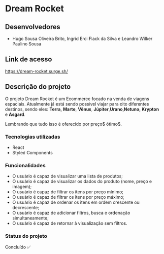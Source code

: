 # Dream Rocket

## Desenvolvedores

- Hugo Sousa Oliveira Brito, Ingrid Erci Flack da Silva e Leandro Wilker Paulino Sousa

## Link de acesso

https://dream-rocket.surge.sh/

## Descrição do projeto

O projeto Dream Rocket é um Ecommerce focado na venda de viagens espaciais. Atualmente já está sendo possível viajar para oito diferentes destinos, sendo eles: **Terra**, **Marte**, **Vênus**, **Júpiter**,**Urano**,**Netuno**, **Krypton** e **Asgard**.

Lembrando que tudo isso é oferecido por preço$ ótimo$.

### Tecnologias utilizadas

- React
- Styled Components

### Funcionalidades

- O usuário é capaz de visualizar uma lista de produtos;
- O usuário é capaz de visualizar os dados do produto (nome, preço e imagem);
- O usuário é capaz de filtrar os itens por preço mínimo;
- O usuário é capaz de filtrar os itens por preço máximo;
- O usuário é capaz de ordenar os itens em ordem crescente ou decrescente;
- O usuário é capaz de adicionar filtros, busca e ordenação simultaneamente;
- O usuário é capaz de retornar à visualização sem filtros.

### Status do projeto

Concluído ✅
